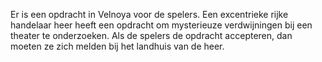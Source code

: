 Er is een opdracht in Velnoya voor de spelers. Een excentrieke rijke handelaar heer heeft een opdracht om mysterieuze verdwijningen bij een theater te onderzoeken. Als de spelers de opdracht accepteren, dan moeten ze zich melden bij het landhuis van de heer. 